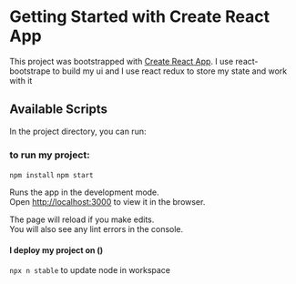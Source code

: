 # Getting Started with Create React App

This project was bootstrapped with [Create React App](https://github.com/facebook/create-react-app).
I use react-bootstrape to build my ui and I use react redux to store my state and work with it

## Available Scripts

In the project directory, you can run:

### to run my project:
`npm install`
`npm start`

Runs the app in the development mode.\
Open [http://localhost:3000](http://localhost:3000) to view it in the browser.

The page will reload if you make edits.\
You will also see any lint errors in the console.

#### I deploy my project on ()

`npx n stable` to update node in workspace



